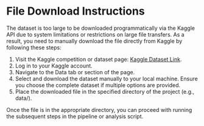 # File Download Instructions

The dataset is too large to be downloaded programmatically via the Kaggle API due to system limitations or restrictions on large file transfers. As a result, you need to manually download the file directly from Kaggle by following these steps:

1. Visit the Kaggle competition or dataset page: [Kaggle Dataset Link](https://www.kaggle.com/competitions/nyc-taxi-trip-duration).
2. Log in to your Kaggle account.
3. Navigate to the Data tab or section of the page.
4. Select and download the dataset manually to your local machine. Ensure you choose the complete dataset if multiple options are provided.
5. Place the downloaded file in the specified directory of the project (e.g., data/).


Once the file is in the appropriate directory, you can proceed with running the subsequent steps in the pipeline or analysis script.